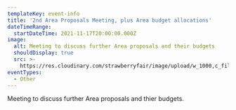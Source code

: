 ```yaml
---
templateKey: event-info
title: '2nd Area Proposals Meeting, plus Area budget allocations'
dateTimeRange:
  startDateTime: 2021-11-17T20:00:00.000Z
image:
  alt: Meeting to discuss further Area proposals and their budgets
  shouldDisplay: true
  src: >-
    https://res.cloudinary.com/strawberryfair/image/upload/w_1000,c_fill,ar_1:1,g_auto,r_max,bo_5px_solid_red,b_rgb:262c35/v1634486551/Committee-pics/1-line-logo_u3ap19.png
eventTypes:
  - Other
---
```

Meeting to discuss further Area proposals and thier budgets.
